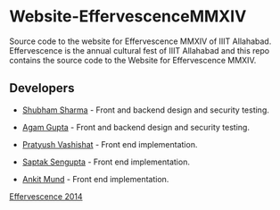 Website-EffervescenceMMXIV
==========================

Source code to the website for Effervescence MMXIV of IIIT Allahabad.
Effervescence is the annual cultural fest of IIIT Allahabad and this repo contains the source code to the Website for Effervescence MMXIV.

Developers
-----------
* [Shubham Sharma](mailto:Shubhamsharma24@gmail.com) - Front and backend design and security testing.

* [Agam Gupta](mailto:iit2012173@iiita.ac.in) - Front and backend design and security testing.

* [Pratyush Vashishat](mailto:pratyush.vashishat@gmail.com) - Front end implementation.

* [Saptak Sengupta](https://github.com/SaptakS) - Front end implementation.

* [Ankit Mund](mailto:Iit2013169@iiita.ac.in) - Front end implementation.

[Effervescence 2014](https://effervescence.iiita.ac.in/past-14) 
